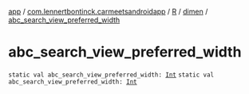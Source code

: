 [app](../../../index.md) / [com.lennertbontinck.carmeetsandroidapp](../../index.md) / [R](../index.md) / [dimen](index.md) / [abc_search_view_preferred_width](./abc_search_view_preferred_width.md)

# abc_search_view_preferred_width

`static val abc_search_view_preferred_width: `[`Int`](https://kotlinlang.org/api/latest/jvm/stdlib/kotlin/-int/index.html)
`static val abc_search_view_preferred_width: `[`Int`](https://kotlinlang.org/api/latest/jvm/stdlib/kotlin/-int/index.html)